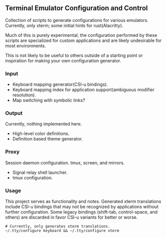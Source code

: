 ## Terminal Emulator Configuration and Control

Collection of scripts to generate configurations for various emulators.
Currently, only xterm; some initial hints for rust(Alacritty).

Much of this is purely experimental; the configuration performed by these scripts are
specialized for custom applications and are likely undesirable for most environments.

This is not likely to be useful to others outside of a starting point or inspiration
for making your own configuration generator.

### Input

- Keyboard mapping generator(CSI-u bindings).
- Keyboard mapping index for application support(ambiguous modifier resolution).
- Map switching with symbolic links?

### Output

Currently, nothing implemented here.

- High-level color definitions.
- Definition based theme generator.

### Proxy

Session daemon configuration. tmux, screen, and mirrors.

- Signal relay shell launcher.
- tmux configuration.

### Usage

This project serves as functionality and notes. Generated xterm translations include
CSI-u bindings that may not be recognized by applications without further configuration.
Some legacy bindings (shift-tab, control-space, and others) are discarded in favor CSI-u
variants for better or worse.

```shell
# Currently, only generates xterm translations.
~/.tty/configure keyboard && ~/.tty/configure xterm
```

